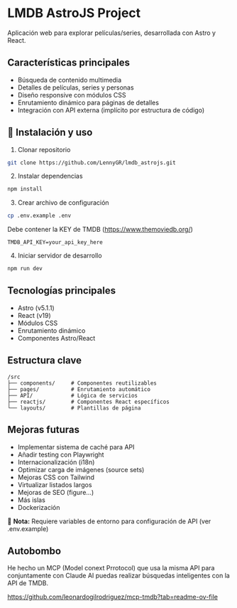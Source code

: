 # LMDB AstroJS Project

Aplicación web para explorar películas/series, desarrollada con Astro y React.

## Características principales
- Búsqueda de contenido multimedia
- Detalles de películas, series y personas
- Diseño responsive con módulos CSS
- Enrutamiento dinámico para páginas de detalles
- Integración con API externa (implícito por estructura de código)

## 🚀 Instalación y uso

1. Clonar repositorio
```bash
git clone https://github.com/LennyGR/lmdb_astrojs.git
```

2. Instalar dependencias
```bash
npm install
```

3. Crear archivo de configuración
```bash
cp .env.example .env
``` 

Debe contener la KEY de TMDB (https://www.themoviedb.org/)

````
TMDB_API_KEY=your_api_key_here
````

4. Iniciar servidor de desarrollo
```bash
npm run dev
```

## Tecnologías principales
- Astro (v5.1.1)
- React (v19)
- Módulos CSS
- Enrutamiento dinámico
- Componentes Astro/React

## Estructura clave
```
/src
├── components/     # Componentes reutilizables
├── pages/          # Enrutamiento automático
├── API/            # Lógica de servicios
├── reactjs/        # Componentes React específicos
└── layouts/        # Plantillas de página
```

## Mejoras futuras
- Implementar sistema de caché para API
- Añadir testing con Playwright
- Internacionalización (i18n)
- Optimizar carga de imágenes (source sets)
- Mejoras CSS con Tailwind
- Virtualizar listados largos
- Mejoras de SEO (figure...)
- Más islas
- Dockerización

📌 **Nota:** Requiere variables de entorno para configuración de API (ver .env.example)

## Autobombo

He hecho un MCP (Model conext Prrotocol) que usa la misma API para conjuntamente con Claude AI puedas realizar búsquedas inteligentes con la API de TMDB.

https://github.com/leonardogilrodriguez/mcp-tmdb?tab=readme-ov-file